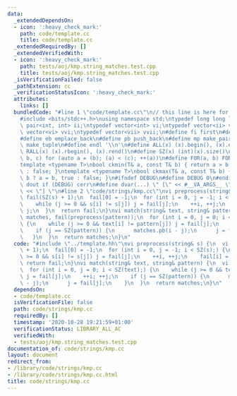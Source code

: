 ```yaml
---
data:
  _extendedDependsOn:
  - icon: ':heavy_check_mark:'
    path: code/template.cc
    title: code/template.cc
  _extendedRequiredBy: []
  _extendedVerifiedWith:
  - icon: ':heavy_check_mark:'
    path: tests/aoj/kmp.string_matches.test.cpp
    title: tests/aoj/kmp.string_matches.test.cpp
  _isVerificationFailed: false
  _pathExtension: cc
  _verificationStatusIcon: ':heavy_check_mark:'
  attributes:
    links: []
  bundledCode: "#line 1 \"code/template.cc\"\n// this line is here for a reason\n\
    #include <bits/stdc++.h>\nusing namespace std;\ntypedef long long ll;\ntypedef\
    \ pair<int, int> ii;\ntypedef vector<int> vi;\ntypedef vector<ii> vii;\ntypedef\
    \ vector<vi> vvi;\ntypedef vector<vii> vvii;\n#define fi first\n#define se second\n\
    #define eb emplace_back\n#define pb push_back\n#define mp make_pair\n#define mt\
    \ make_tuple\n#define endl '\\n'\n#define ALL(x) (x).begin(), (x).end()\n#define\
    \ RALL(x) (x).rbegin(), (x).rend()\n#define SZ(x) (int)(x).size()\n#define FOR(a,\
    \ b, c) for (auto a = (b); (a) < (c); ++(a))\n#define F0R(a, b) FOR (a, 0, (b))\n\
    template <typename T>\nbool ckmin(T& a, const T& b) { return a > b ? a = b, true\
    \ : false; }\ntemplate <typename T>\nbool ckmax(T& a, const T& b) { return a <\
    \ b ? a = b, true : false; }\n#ifndef DEBUG\n#define DEBUG 0\n#endif\n#define\
    \ dout if (DEBUG) cerr\n#define dvar(...) \" [\" << #__VA_ARGS__ \": \" << (__VA_ARGS__)\
    \ << \"] \"\n#line 2 \"code/strings/kmp.cc\"\nvi preprocess(string& s) {\n  vi\
    \ fail(SZ(s) + 1);\n  fail[0] = -1;\n  for (int i = 0, j = -1; i < SZ(s);) {\n\
    \    while (j >= 0 && s[i] != s[j]) j = fail[j];\n    ++i, ++j;\n    fail[i] =\
    \ j;\n  }\n  return fail;\n}\nvi match(string& text, string& pattern) {\n  vi\
    \ matches, fail(preprocess(pattern));\n  for (int i = 0, j = 0; i < SZ(text);)\
    \ {\n    while (j >= 0 && text[i] != pattern[j]) j = fail[j];\n    ++i; ++j;\n\
    \    if (j == SZ(pattern)) {\n      matches.pb(i - j);\n      j = fail[j];\n \
    \   }\n  }\n  return matches;\n}\n"
  code: "#include \"../template.hh\"\nvi preprocess(string& s) {\n  vi fail(SZ(s)\
    \ + 1);\n  fail[0] = -1;\n  for (int i = 0, j = -1; i < SZ(s);) {\n    while (j\
    \ >= 0 && s[i] != s[j]) j = fail[j];\n    ++i, ++j;\n    fail[i] = j;\n  }\n \
    \ return fail;\n}\nvi match(string& text, string& pattern) {\n  vi matches, fail(preprocess(pattern));\n\
    \  for (int i = 0, j = 0; i < SZ(text);) {\n    while (j >= 0 && text[i] != pattern[j])\
    \ j = fail[j];\n    ++i; ++j;\n    if (j == SZ(pattern)) {\n      matches.pb(i\
    \ - j);\n      j = fail[j];\n    }\n  }\n  return matches;\n}\n"
  dependsOn:
  - code/template.cc
  isVerificationFile: false
  path: code/strings/kmp.cc
  requiredBy: []
  timestamp: '2020-10-28 19:21:59+01:00'
  verificationStatus: LIBRARY_ALL_AC
  verifiedWith:
  - tests/aoj/kmp.string_matches.test.cpp
documentation_of: code/strings/kmp.cc
layout: document
redirect_from:
- /library/code/strings/kmp.cc
- /library/code/strings/kmp.cc.html
title: code/strings/kmp.cc
---
```

